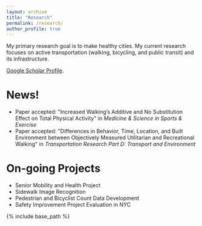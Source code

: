 ```yaml
---
layout: archive
title: "Research"
permalink: /research/
author_profile: true
---
```


My primary research goal is to make healthy cities. My current research focuses on active transportation (walking, bicycling, and public transit) and its infrastructure.

[Google Scholar Profile](https://scholar.google.com/citations?user=OgXBE_4AAAAJ&hl=en).

# News!
* Paper accepted: "Increased Walking’s Additive and No Substitution Effect on Total Physical Activity" in *Medicine & Science in Sports & Exercise*
* Paper accepted: "Differences in Behavior, Time, Location, and Built Environment between Objectively Measured Utilitarian and Recreational Walking" in *Transportation Research Part D: Transport and Environment*

# On-going Projects
* Senior Mobility and Health Project
* Sidewalk Image Recognition
* Pedestrian and Bicyclist Count Data Development
* Safety Improvement Project Evaluation in NYC

{% include base_path %}

<!---
{% for post in site.research reversed %}
  {% include archive-single.html %}
{% endfor %}
-->